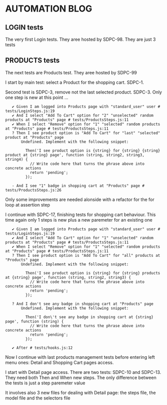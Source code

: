 # AUTOMATION BLOG

## LOGIN tests

The very first Login tests. They aree hosted by SDPC-98. They are just 3 tests


## PRODUCTS tests

The next tests are Products test. They aree hosted by SDPC-99

I start by main test: select a Product for the shopping cart. SDPC-1.

Second test is SDPC-3, remove not the last selected product. SDPC-3. Only one step is new at this point ...

````
   ✔ Given I am logged into Products page with "standard_user" user # tests/LoginSteps.js:19
   ✔ And I select "Add To Cart" option for "2" "unselected" random products at "Products" page # tests/ProductsSteps.js:11
   ✔ When I select "Remove" option for "1" "selected" random products at "Products" page # tests/ProductsSteps.js:11
   ? Then I see product option is "Add To Cart" for "last" "selected" product at "Products" page
       Undefined. Implement with the following snippet:
       
         Then('I see product option is {string} for {string} {string} product at {string} page', function (string, string2, string3, string4) {
           // Write code here that turns the phrase above into concrete actions
           return 'pending';
         });
       
   - And I see "1" badge in shopping cart at "Products" page # tests/ProductsSteps.js:26
   ````

Only some improvements are needed alonside with a refactor for the for loop at assertion step

I continue with SDPC-17, finishing tests for shopping cart behaviour. This time again only 1 steps is new plus a new paremeter for an existing one

````
   ✔ Given I am logged into Products page with "standard_user" user # tests/LoginSteps.js:19
   ✔ And I select "Add To Cart" option for "1" "unselected" random products at "Products" page # tests/ProductsSteps.js:11
   ✔ When I select "Remove" option for "1" "selected" random products at "Products" page # tests/ProductsSteps.js:11
   ? Then I see product option is "Add To Cart" for "all" products at "Products" page
       Undefined. Implement with the following snippet:
       
         Then('I see product option is {string} for {string} products at {string} page', function (string, string2, string3) {
           // Write code here that turns the phrase above into concrete actions
           return 'pending';
         });
       
   ? And I don't see any badge in shopping cart at "Products" page
       Undefined. Implement with the following snippet:
       
         Then('I don\'t see any badge in shopping cart at {string} page', function (string) {
           // Write code here that turns the phrase above into concrete actions
           return 'pending';
         });
       
   ✔ After # tests/hooks.js:12
````

Now I continue with last products management tests before entering left menu ones: Detail and Shopping Cart pages access.

I start with Detail page access. There are two tests: SDPC-10 and SDPC-13. They need both Then and When new steps. The only difference between the tests is just a step paremeter value

It involves also 3 new files for dealing with Detail page: the steps file, the model file and the selectors file


